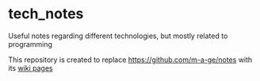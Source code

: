 # tech_notes
Useful notes regarding different technologies, but mostly related to programming

This repository is created to replace https://github.com/m-a-ge/notes with its [wiki pages](https://github.com/m-a-ge/notes/wiki) 
